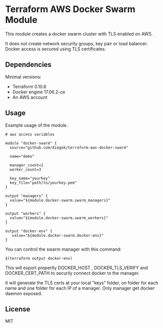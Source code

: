 # Terraform AWS Docker Swarm Module

This module creates a docker swarm cluster with TLS enabled on AWS.

It does not create network security groups, key pair or load balancer. Docker access is secured using TLS certificates.

## Dependencies

Minimal versions:

- Terraform 0.10.6
- Docker engine 17.06.2-ce
- An AWS account

## Usage

Example usage of the module.

```
# aws access variables

module "docker-swarm" {
  source="github.com/diogok/terraform-aws-docker-swarm" 

  name="demo"

  manager_count=1
  worker_count=3

  key_name="yourkey"
  key_file="path/to/yourkey.pem"
}

output "managers" {
  value="${module.docker-swarm.swarm_managers}"
}

output "workers" {
  value="${module.docker-swarm.swarm_workers}"
}

output "docker-env" {
   value="${module.docker-swarm.docker-env}"
}
```

You can control the swarm manager with this command:

```
$(terraform output docker-env)
```

This will export properlty DOCKER\_HOST , DOCKER\_TLS\_VERIFY and DOCKER\_CERT\_PATH to securily connect docker to the manager.

It will generate the TLS certs at your local "keys" folder, on folder for each name and one folder for each IP of a manager. Only manager get docker daemon exposed.

## License

MIT

